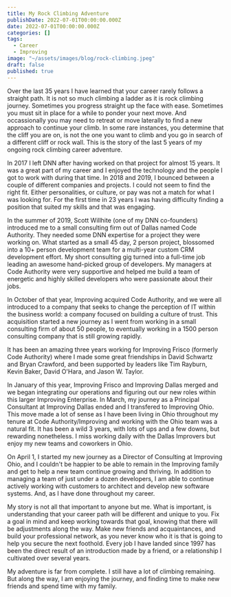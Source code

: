 ```yaml
---
title: My Rock Climbing Adventure
publishDate: 2022-07-01T00:00:00.000Z
date: 2022-07-01T00:00:00.000Z
categories: []
tags:
  - Career
  - Improving
image: "~/assets/images/blog/rock-climbing.jpeg"
draft: false
published: true
---
```


Over the last 35 years I have learned that your career rarely follows a straight path. It is not so much climbing a ladder as it is rock climbing journey. Sometimes you progress straight up the face with ease. Sometimes you must sit in place for a while to ponder your next move. And occassionally you may need to retreat or move laterally to find a new approach to continue your climb. In some rare instances, you determine that the cliff you are on, is not the one you want to climb and you go in search of a different cliff or rock wall. This is the story of the last 5 years of my ongoing rock climbing career adventure.

<!-- more -->

In 2017 I left DNN after having worked on that project for almost 15 years. It was a great part of my career and I enjoyed the technology and the people I got to work with during that time. In 2018 and 2019, I bounced between a couple of different companies and projects. I could not seem to find the right fit. Either personalities, or culture, or pay was not a match for what I was looking for. For the first time in 23 years I was having difficulty finding a position that suited my skills and that was engaging.

In the summer of 2019, Scott Willhite (one of my DNN co-founders) introduced me to a small consulting firm out of Dallas named Code Authority. They needed some DNN expertise for a project they were working on. What started as a small 45 day, 2 person project, blossomed into a 10+ person development team for a multi-year custom CRM development effort. My short consulting gig turned into a full-time job leading an awesome hand-picked group of developers. My managers at Code Authority were very supportive and helped me build a team of energetic and highly skilled developers who were passionate about their jobs.

In October of that year, Improving acquired Code Authority, and we were all introduced to a company that seeks to change the perception of IT within the business world: a company focused on building a culture of trust. This acquisition started a new journey as I went from working in a small consulting firm of about 50 people, to eventually working in a 1500 person consulting company that is still growing rapidly.

It has been an amazing three years working for Improving Frisco (formerly Code Authority) where I made some great friendships in David Schwartz and Bryan Crawford, and been supported by leaders like Tim Rayburn, Kevin Baker, David O'Hara, and Jason W. Taylor.

In January of this year, Improving Frisco and Improving Dallas merged and we began integrating our operations and figuring out our new roles within this larger Improving Enterprise. In March, my journey as a Principal Consultant at Improving Dallas ended and I transfered to Improving Ohio. This move made a lot of sense as I have been living in Ohio throughout my tenure at Code Authority/Improving and working with the Ohio team was a natural fit. It has been a wild 3 years, with lots of ups and a few downs, but rewarding nonetheless. I miss working daily with the Dallas Improvers but enjoy my new teams and coworkers in Ohio.

On April 1, I started my new journey as a Director of Consulting at Improving Ohio, and I couldn't be happier to be able to remain in the Improving family and get to help a new team continue growing and thriving. In addition to managing a team of just under a dozen developers, I am able to continue actively working with customers to architect and develop new software systems. And, as I have done throughout my career.

My story is not all that important to anyone but me. What is important, is understanding that your career path will be different and unique to you. Fix a goal in mind and keep working towards that goal, knowing that there will be adjustments along the way. Make new friends and acquaintances, and build your professional network, as you never know who it is that is going to help you secure the next foothold. Every job I have landed since 1997 has been the direct result of an introduction made by a friend, or a relationship I cultivated over several years.

My adventure is far from complete. I still have a lot of climbing remaining. But along the way, I am enjoying the journey, and finding time to make new friends and spend time with my family.
